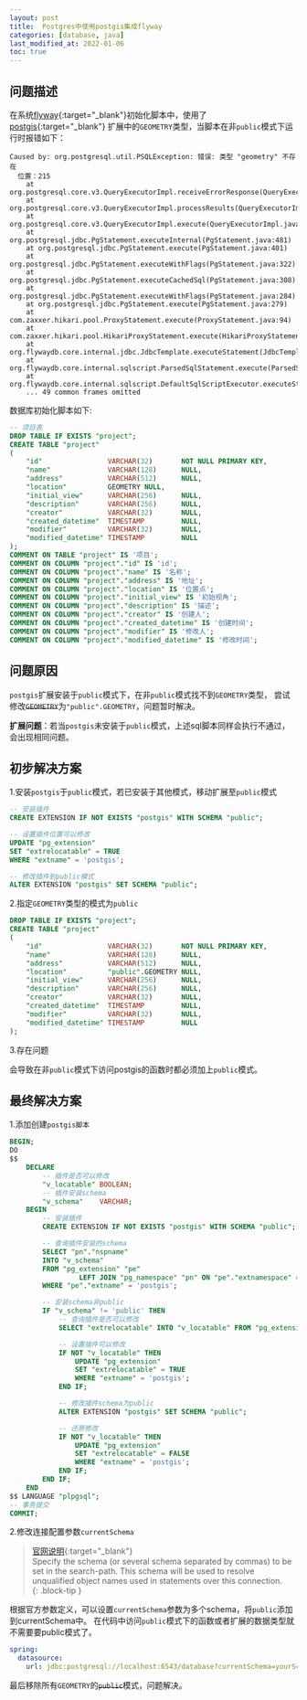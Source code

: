 ```yaml
---
layout: post
title:  Postgres中使用postgis集成flyway
categories: [database, java]
last_modified_at: 2022-01-06
toc: true
---
```


## 问题描述
在系统[flyway](https://flywaydb.org/){:target="_blank"}初始化脚本中，使用了[postgis](http://postgis.net/){:target="_blank"}
扩展中的`GEOMETRY`类型，当脚本在非`public`模式下运行时报错如下：

```text
Caused by: org.postgresql.util.PSQLException: 错误: 类型 "geometry" 不存在
  位置：215
	at org.postgresql.core.v3.QueryExecutorImpl.receiveErrorResponse(QueryExecutorImpl.java:2552)
	at org.postgresql.core.v3.QueryExecutorImpl.processResults(QueryExecutorImpl.java:2284)
	at org.postgresql.core.v3.QueryExecutorImpl.execute(QueryExecutorImpl.java:322)
	at org.postgresql.jdbc.PgStatement.executeInternal(PgStatement.java:481)
	at org.postgresql.jdbc.PgStatement.execute(PgStatement.java:401)
	at org.postgresql.jdbc.PgStatement.executeWithFlags(PgStatement.java:322)
	at org.postgresql.jdbc.PgStatement.executeCachedSql(PgStatement.java:308)
	at org.postgresql.jdbc.PgStatement.executeWithFlags(PgStatement.java:284)
	at org.postgresql.jdbc.PgStatement.execute(PgStatement.java:279)
	at com.zaxxer.hikari.pool.ProxyStatement.execute(ProxyStatement.java:94)
	at com.zaxxer.hikari.pool.HikariProxyStatement.execute(HikariProxyStatement.java)
	at org.flywaydb.core.internal.jdbc.JdbcTemplate.executeStatement(JdbcTemplate.java:241)
	at org.flywaydb.core.internal.sqlscript.ParsedSqlStatement.execute(ParsedSqlStatement.java:111)
	at org.flywaydb.core.internal.sqlscript.DefaultSqlScriptExecutor.executeStatement(DefaultSqlScriptExecutor.java:206)
	... 49 common frames omitted
```

数据库初始化脚本如下:

```sql
-- 项目表
DROP TABLE IF EXISTS "project";
CREATE TABLE "project"
(
    "id"                VARCHAR(32)       NOT NULL PRIMARY KEY,
    "name"              VARCHAR(128)      NULL,
    "address"           VARCHAR(512)      NULL,
    "location"          GEOMETRY NULL,
    "initial_view"      VARCHAR(256)      NULL,
    "description"       VARCHAR(256)      NULL,
    "creator"           VARCHAR(32)       NULL,
    "created_datetime"  TIMESTAMP         NULL,
    "modifier"          VARCHAR(32)       NULL,
    "modified_datetime" TIMESTAMP         NULL
);
COMMENT ON TABLE "project" IS '项目';
COMMENT ON COLUMN "project"."id" IS 'id';
COMMENT ON COLUMN "project"."name" IS '名称';
COMMENT ON COLUMN "project"."address" IS '地址';
COMMENT ON COLUMN "project"."location" IS '位置点';
COMMENT ON COLUMN "project"."initial_view" IS '初始视角';
COMMENT ON COLUMN "project"."description" IS '描述';
COMMENT ON COLUMN "project"."creator" IS '创建人';
COMMENT ON COLUMN "project"."created_datetime" IS '创建时间';
COMMENT ON COLUMN "project"."modifier" IS '修改人';
COMMENT ON COLUMN "project"."modified_datetime" IS '修改时间';
```

## 问题原因
`postgis`扩展安装于`public`模式下，在非`public`模式找不到`GEOMETRY`类型，
尝试修改~~`GEOMETRY`~~为`"public".GEOMETRY`，问题暂时解决。

**扩展问题**：若当`postgis`未安装于`public`模式，上述sql脚本同样会执行不通过，会出现相同问题。

## 初步解决方案
1.安装`postgis`于`public`模式，若已安装于其他模式，移动扩展至`public`模式

```sql
-- 安装插件
CREATE EXTENSION IF NOT EXISTS "postgis" WITH SCHEMA "public";

-- 设置插件位置可以修改
UPDATE "pg_extension"
SET "extrelocatable" = TRUE
WHERE "extname" = 'postgis';

-- 修改插件到public模式
ALTER EXTENSION "postgis" SET SCHEMA "public";
```

2.指定`GEOMETRY`类型的模式为`public`

```sql
DROP TABLE IF EXISTS "project";
CREATE TABLE "project"
(
    "id"                VARCHAR(32)       NOT NULL PRIMARY KEY,
    "name"              VARCHAR(128)      NULL,
    "address"           VARCHAR(512)      NULL,
    "location"          "public".GEOMETRY NULL,
    "initial_view"      VARCHAR(256)      NULL,
    "description"       VARCHAR(256)      NULL,
    "creator"           VARCHAR(32)       NULL,
    "created_datetime"  TIMESTAMP         NULL,
    "modifier"          VARCHAR(32)       NULL,
    "modified_datetime" TIMESTAMP         NULL
);
```

3.存在问题

会导致在非`public`模式下访问postgis的函数时都必须加上`public`模式。

## 最终解决方案
1.添加创建`postgis脚本`

```sql
BEGIN;
DO
$$
    DECLARE
        -- 插件是否可以修改
        "v_locatable" BOOLEAN;
        -- 插件安装schema
        "v_schema"    VARCHAR;
    BEGIN
        -- 安装插件
        CREATE EXTENSION IF NOT EXISTS "postgis" WITH SCHEMA "public";

        -- 查询插件安装的schema
        SELECT "pn"."nspname"
        INTO "v_schema"
        FROM "pg_extension" "pe"
                 LEFT JOIN "pg_namespace" "pn" ON "pe"."extnamespace" = "pn"."oid"
        WHERE "pe"."extname" = 'postgis';

        -- 安装schema非public
        IF "v_schema" != 'public' THEN
            -- 查询插件是否可以修改
            SELECT "extrelocatable" INTO "v_locatable" FROM "pg_extension" WHERE "extname" = 'postgis';

            -- 设置插件可以修改
            IF NOT "v_locatable" THEN
                UPDATE "pg_extension"
                SET "extrelocatable" = TRUE
                WHERE "extname" = 'postgis';
            END IF;

            -- 修改插件schema为public
            ALTER EXTENSION "postgis" SET SCHEMA "public";

            -- 还原修改
            IF NOT "v_locatable" THEN
                UPDATE "pg_extension"
                SET "extrelocatable" = FALSE
                WHERE "extname" = 'postgis';
            END IF;
        END IF;
    END
$$ LANGUAGE "plpgsql";
-- 事务提交
COMMIT;
```

2.修改连接配置参数`currentSchema`

> [官网说明](https://jdbc.postgresql.org/documentation/head/connect.html){:target="_blank"}  
> Specify the schema (or several schema separated by commas) to be set in the search-path. 
> This schema will be used to resolve unqualified object names used in statements over this connection.  
{: .block-tip }

根据官方参数定义，可以设置`currentSchema`参数为多个schema，将`public`添加到currentSchema中。
在代码中访问`public`模式下的函数或者扩展的数据类型就不需要要public模式了。

```yml
spring:
  datasource:
    url: jdbc:postgresql://localhost:6543/database?currentSchema=yourSchema,public
```

最后移除所有`GEOMETRY`的~~`public`~~模式，问题解决。